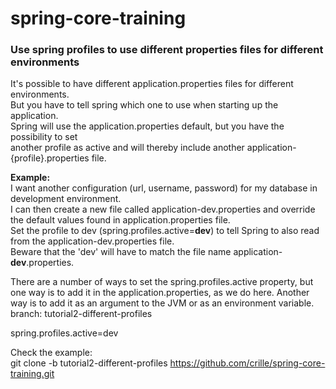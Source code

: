 # spring-core-training

### Use spring profiles to use different properties files for different environments
It's possible to have different application.properties files for different environments.  
But you have to tell spring which one to use when starting up the application.  
Spring will use the application.properties default, but you have the possibility to set  
another profile as active and will thereby include another application-{profile}.properties file.

**Example:**  
I want another configuration (url, username, password) for my database in development environment.  
I can then create a new file called application-dev.properties and override the default values 
found in application.properties file.    
Set the profile to dev (spring.profiles.active=**dev**) to tell Spring to also read from the application-dev.properties file.   
Beware that the 'dev' will have to match the file name application-**dev**.properties.  

There are a number of ways to set the spring.profiles.active property, but one way is to add it in the application.properties, as 
we do here. Another way is to add it as an argument to the JVM or as an environment variable.
branch: tutorial2-different-profiles

spring.profiles.active=dev

Check the example:  
git clone -b tutorial2-different-profiles https://github.com/crille/spring-core-training.git